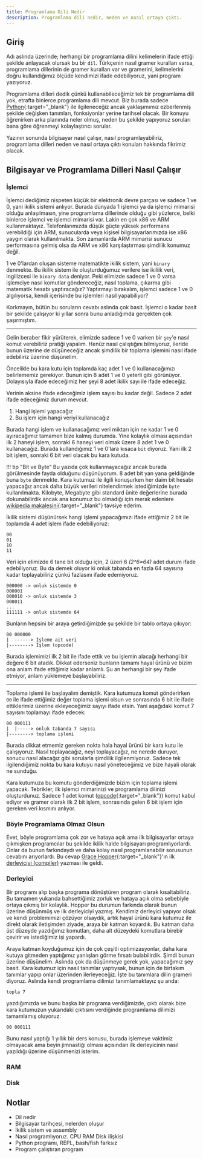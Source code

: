 ```yaml
---
title: Programlama Dili Nedir
description: Programlama dili nedir, neden ve nasıl ortaya çıktı.
---
```


## Giriş

Adı aslında üzerinde; herhangi bir programlama dilini kelimelerin ifade ettiği şekilde anlayacak
olursak bu bir `dil`. Türkçenin nasıl gramer kuralları varsa, programlama dillerinin de gramer
kuralları var ve gramerini, kelimelerini doğru kullandığımız ölçüde kendimizi ifade edebiliyoruz,
yani program yazıyoruz.

Programlama dilleri dedik çünkü kullanabileceğimiz tek bir programlama dili yok, etrafta binlerce
programlama dili mevcut. Biz burada sadece [Python][python]{:target="_blank"} ile ilgileneceğiz
ancak yaklaşımımız ezberlenmiş şekilde değişken tanımları, fonksiyonlar yerine tarihsel olacak. Bir konuyu öğrenirken arka planında neler olmuş, neden bu şekilde yapıyoruz soruları bana göre öğrenmeyi kolaylaştırıcı sorular.

Yazının sonunda bilgisayar nasıl çalışır, nasıl programlayabiliriz, programlama dilleri neden ve
nasıl ortaya çıktı konuları hakkında fikrimiz olacak.

[python]: https://www.python.org

## Bilgisayar ve Programlama Dilleri Nasıl Çalışır

### İşlemci

İşlemci dediğimiz nispeten küçük bir elektronik devre parçası ve sadece 1 ve 0, yani ikilik sistemi
anlıyor. Burada dünyada 1 işlemci ya da işlemci mimarisi olduğu anlaşılmasın, yine programlama
dillerinde olduğu gibi yüzlerce, belki binlerce işlemci ve işlemci mimarisi var. Lakin en çok x86 ve
ARM kullanmaktayız. Telefonlarımızda düşük güçte yüksek performans verebildiği için ARM, sunucularda
veya kişisel bilgisayarlarımızda ise x86 yaygın olarak kullanılmakta. Son zamanlarda ARM mimarisi
sunucu performasına gelmiş olsa da ARM ve x86 karşılaştırması şimdilik konumuz değil.

1 ve 0'lardan oluşan sisteme matematikte ikilik sistem, yani `binary` denmekte. Bu ikilik sistem ile
oluşturduğumuz verilere ise ikiliik veri, ingilizcesi ile `binary data` deniyor. Peki elimizde
sadece 1 ve 0 varsa işlemciye nasıl komutlar göndereceğiz, nasıl toplama, çıkarma gibi matematik
hesabı yaptıracağız? Yaptırmayı bırakalım, işlemci sadece 1 ve 0 algılıyorsa, kendi içerisinde bu
işlemleri nasıl yapabiliyor?

Korkmayın, bütün bu soruların cevabı aslında çok basit. İşlemci o kadar basit bir şekilde çalışıyor
ki yıllar sonra bunu anladığımda gerçekten çok şaşırmıştım.

---

Gelin beraber fikir yürüterek, elimizde sadece 1 ve 0 varken bir `şey`'e nasıl komut verebiliriz
pratiği yapalım. Henüz nasıl çalıştığını bilmiyoruz, ileride bunun üzerine de düşüneceğiz ancak
şimdilik bir toplama işlemini nasıl ifade edebiliriz üzerine düşünelim.

Öncelikle bu kara kutu için toplamda kaç adet 1 ve 0 kullanacağımızı belirlememiz gerekiyor. Bunun için 8 adet 1 ve 0 yeterli gibi görünüyor. Dolayısıyla ifade edeceğimiz her şeyi 8 adet ikilik sayı ile ifade edeceğiz.

Verinin aksine ifade edeceğimiz işlem sayısı bu kadar değil. Sadece 2 adet ifade edeceğimiz durum
mevcut.

1. Hangi işlemi yapacağız
2. Bu işlem için hangi veriyi kullanacağız

Burada hangi işlem ve kullanacağımız veri miktarı için ne kadar 1 ve 0 ayıracağımız tamamen bize
kalmış durumda. Yine kolaylık olması açısından ilk 2 haneyi işlem, sonraki 6 haneyi veri olmak üzere
8 adet 1 ve 0 kullanacağız. Burada kullandığımız 1 ve 0'lara kısaca `bit` diyoruz. Yani ilk 2 bit
işlem, sonraki 6 bit veri olacak bu kara kutuda.

!!! tip "Bit ve Byte"
    Bu yazıda çok kullanmayacağız ancak burada görülmesinde fayda olduğunu düşünüyorum. 8 adet bit
    yan yana geldiğinde buna `byte` denmekte. Kara kutumuz ile ilgili konuşurken her daim bit hesabı
    yapacağız ancak daha büyük verileri nitelendirmek istediğimizde `byte` kullanılmakta. Kilobyte,
    Megabyte gibi standard ünite değerlerine burada dokunabilirdik ancak ana konumuz bu olmadığı için merak edenlere [wikipedia makalesini][siunit]{:target="_blank"} tavsiye ederim.

İkilik sistemi düşünürsek hangi işlemi yapacağımızı ifade ettiğimiz 2 bit ile toplamda 4 adet işlem ifade edebiliyoruz:

```plain
00
01
10
11
```

Veri için elimizde 6 tane bit olduğu için, 2 üzeri 6 _(2^6=64)_ adet durum ifade edebiliyoruz. Bu da
demek oluyor ki onluk tabanda en fazla 64 sayısına kadar toplayabiliriz çünkü fazlasını ifade
edemiyoruz.

```plain
000000 -> onluk sistemde 0
000001
000010 -> onluk sistemde 3
000011
...
111111 -> onluk sistemde 64
```

Bunların hepsini bir araya getirdiğimizde şu şekilde bir tablo ortaya çıkıyor:

```plain
00 000000
|  ------> İşleme ait veri
|--------> İşlem (opcode)
```

Burada işlemimizi ilk 2 bit ile ifade ettik ve bu işlemin alacağı herhangi bir değere 6 bit atadık.
Dikkat ederseniz bunların tamamı hayal ürünü ve bizim ona anlam ifade ettiğimiz kadar anlamlı. Şu an herhangi bir şey ifade etmiyor, anlam yüklemeye başlayabiliriz.

---

Toplama işlemi ile başlayalım demiştik. Kara kutumuza komut gönderirken `00` ile ifade ettiğimiz değer toplama işlemi olsun ve sonrasında 6 bit ile ifade ettiklerimiz üzerine ekleyeceğimiz sayıyı ifade etsin. Yani aşağıdaki komut 7 sayısını toplamayı ifade edecek:

```plain
00 000111
|  |-----> onluk tabanda 7 sayısı
|--------> toplama işlemi
```

Burada dikkat etmemiz gereken nokta hala hayal ürünü bir kara kutu ile çalışıyoruz. Nasıl
toplayacağız, neyi toplayacağız, ne nerede duruyor, sonucu nasıl alacağız gibi sorularla
şimdilik ilgilenmiyoruz. Sadece tek ilgilendiğimiz nokta bu kara kutuyu nasıl yöneteceğimiz ve
bize hayali olarak ne sunduğu.

Kara kutumuza bu komutu gönderdiğimizde bizim için toplama işlemi yapacak. Tebrikler, ilk işlemci
mimarinizi ve programlama dilinizi oluşturdunuz. Sadece 1 adet komut
([opcode][opcode]{:target="_blank"}) komut kabul ediyor ve gramer olarak ilk 2 bit işlem, sonrasında gelen 6 bit işlem için gereken veri kısmını anlıyor.

[opcode]: https://en.wikipedia.org/wiki/Opcode
[siunit]: https://en.wikipedia.org/wiki/Byte#Multiple-byte_units

### Böyle Programlama Olmaz Olsun

Evet, böyle programlama çok zor ve hataya açık ama ilk bilgisayarlar ortaya çıkmışken programcılar
bu şekilde ikilik halde bilgisayarı programlıyorlardı. Onlar da bunun farkındaydı ve daha kolay
nasıl programlanabilir sorusunun cevabını arıyorlardı. Bu cevap
[Grace Hopper][hopper]{:target="_blank"}'ın ilk [derleyiciyi (compiler)][compiler] yazması ile
geldi.

### Derleyici

Bir programı alıp başka programa dönüştüren program olarak kısaltabiliriz. Bu tamamen yukarıda
bahsettiğimiz zorluk ve hataya açık olma sebebiyle ortaya çıkmış bir kolaylık. Hopper bu durumun
farkında olarak bunun üzerine düşünmüş ve ilk derleyiciyi yazmış. Kendimiz derleyici yapıyor olsak
ve kendi problemimizi çözüyor olsaydık, artık hayal ürünü kara kutumuz ile direkt olarak iletişimden
ziyade, araya bir katman koyardık. Bu katman daha üst düzeyde yazdığımız komutları, daha alt
düzeydeki komutlara birebir çevirir ve istediğimiz işi yapardı.

Araya katman koyduğumuz için de çok çeşitli optimizasyonlar, daha kara kutuya gitmeden yaptığımız
yanlışları görme fırsatı bulabilirdik. Şimdi bunun üzerine düşünelim. Aslında çok da düşünmeye gerek
yok, yapacağımız şey basit. Kara kutumuz için nasıl tanımlar yaptıysak, bunun için de birtakım
tanımlar yapıp onlar üzerinden ilerleyeceğiz. İşte bu tanımlara dilin grameri diyoruz. Aslında kendi programlama dilimizi tanımlamaktayız şu anda:

```plain
topla 7
```

yazdığımızda ve bunu başka bir programa verdiğimizde, çıktı olarak bize kara kutumuzun yukarıdaki çıktısını verdiğinde programlama dilimizi tamamlamış oluyoruz:

```plain
00 000111
```

Bunu nasıl yaptığı 1 yıllık bir ders konusu, burada işlemeye vaktimiz olmayacak ama beyin jimnastiği
olması açısından ilk derleyicinin nasıl yazıldığı üzerine düşünmenizi isterim.

[hopper]: https://en.wikipedia.org/wiki/Grace_Hopper
[compiler]: https://en.wikipedia.org/wiki/Compiler

### RAM

### Disk

## Notlar

- Dil nedir
- Bilgisayar tarihçesi, nelerden oluşur
- İkilik sistem ve assembly
- Nasıl programlıyoruz. CPU RAM Disk ilişkisi
- Python programı, REPL, bash/fish farksız
- Program çalıştıran program
